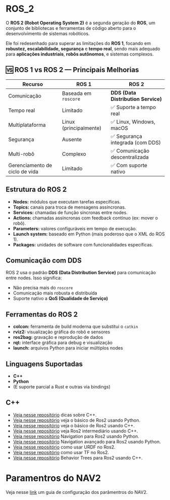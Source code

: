 # ROS_2

O **ROS 2 (Robot Operating System 2)** é a segunda geração do **ROS**, um conjunto de bibliotecas e ferramentas de código aberto para o desenvolvimento de sistemas robóticos.

Ele foi redesenhado para superar as limitações do **ROS 1**, focando em **robustez, escalabilidade, segurança** e **tempo real**, sendo mais adequado para **aplicações industriais**, **robôs autônomos**, e sistemas complexos.


## 🆚 ROS 1 vs ROS 2 — Principais Melhorias

| Recurso                        | ROS 1                  | ROS 2                               |
| ------------------------------ | ---------------------- | ----------------------------------- |
| Comunicação                    | Baseada em `roscore`   | **DDS (Data Distribution Service)** |
| Tempo real                     | Limitado               | ✅ Suporte a tempo real              |
| Multiplataforma                | Linux (principalmente) | ✅ Linux, Windows, macOS             |
| Segurança                      | Ausente                | ✅ Segurança integrada (com DDS)     |
| Multi-robô                     | Complexo               | ✅ Comunicação descentralizada       |
| Gerenciamento de ciclo de vida | Limitado               | ✅ Com suporte nativo                |


## Estrutura do ROS 2

* **Nodes:** módulos que executam tarefas específicas.
* **Topics:** canais para troca de mensagens assíncronas.
* **Services:** chamadas de função síncronas entre nodes.
* **Actions:** chamadas assíncronas com feedback contínuo (ex: mover o robô).
* **Parameters:** valores configuráveis em tempo de execução.
* **Launch system:** baseado em Python (mais poderoso que o XML do ROS 1).
* **Packages:** unidades de software com funcionalidades específicas.


## Comunicação com DDS

ROS 2 usa o padrão **DDS (Data Distribution Service)** para comunicação entre nodes. Isso significa:

* Não precisa mais do `roscore`
* Comunicação mais robusta e distribuída
* Suporte nativo a **QoS (Qualidade de Serviço)**


## Ferramentas do ROS 2

* **colcon:** ferramenta de build moderna que substitui o `catkin`
* **rviz2:** visualização gráfica do robô e sensores
* **ros2bag:** gravação e reprodução de dados
* **rqt:** interface gráfica para debug e visualização
* **launch:** arquivos Python para iniciar múltiplos nodes


## Linguagens Suportadas

* **C++**
* **Python**
* (E suporte parcial a Rust e outras via bindings)


 ## C++
* [Veja nesse repositório](https://github.com/marcospontoexe/ROS_2/tree/main/C%2B%2B) dicas sobre C++.
* [Veja nesse repositório](https://github.com/marcospontoexe/ROS_2/tree/main/ROS2%20Basics%20in%205%20Days%20(Python)) veja o básico de Ros2 usando Python.
* [Veja nesse repositório](https://github.com/marcospontoexe/ROS_2/tree/main/ROS2%20Basics%20in%205%20Days%20(C%2B%2B)) veja o básico de Ros2 usando C++.
* [Veja nesse repositório](https://github.com/marcospontoexe/ROS_2/tree/main/Intermediate%20ROS2%20(C%2B%2B)) veja Ros2 intermediário usando C++.
* [Veja nesse repositório](https://github.com/marcospontoexe/ROS_2/tree/main/ROS2%20Navigation%20(python)) Navigation para Ros2 usando Python.
* [Veja nesse repositório](https://github.com/marcospontoexe/ROS_2/tree/main/Advanced%20ROS2%20Navigation%20(python)) Navigation avançado para Ros2 usando Python.
* [Veja nesse repositório](https://github.com/marcospontoexe/ROS_2/tree/main/URDF%20for%20Robot%20Modeling%20in%20ROS2) como usar URDF no Ros2.
* [Veja nesse repositório](https://github.com/marcospontoexe/ROS_2/tree/main/tf) como usar TF no Ros2.
* [Veja nesse repositório](https://github.com/marcospontoexe/ROS_2/tree/main/Behavior%20Trees%20for%20ROS2%20(C%2B%2B)) Behavior Trees para Ros2 usando C++.

# Paramentros do NAV2
Veja nesse [link](https://automaticaddison.com/ros-2-navigation-tuning-guide-nav2/#amcl) um guia de configuração dos parâmentros do NAV2.
